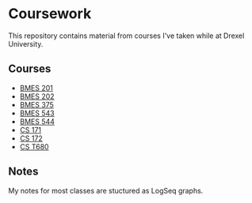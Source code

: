 # Coursework

This repository contains material from courses I've taken while at Drexel University.

## Courses

- [BMES 201](BMES-201)
- [BMES 202](BMES-202)
- [BMES 375](BMES-375)
- [BMES 543](BMES-543)
- [BMES 544](BMES-544)
- [CS 171](CS-171)
- [CS 172](CS-172)
- [CS T680](CS-T680)

## Notes

My notes for most classes are stuctured as LogSeq graphs.
